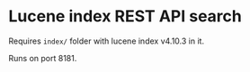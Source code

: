 # Lucene index REST API search

Requires `index/` folder with lucene index v4.10.3 in it.

Runs on port 8181.
